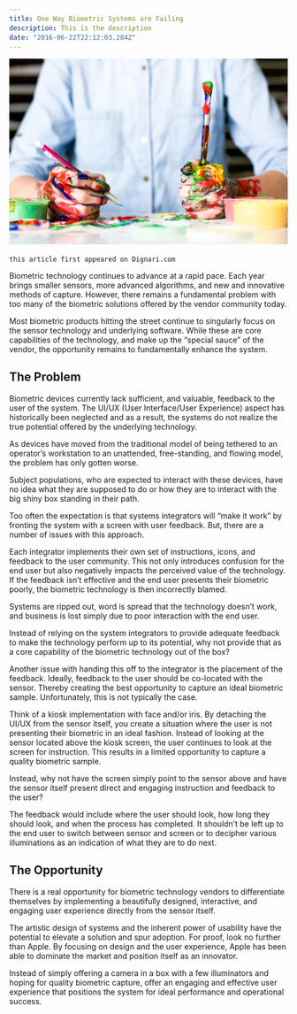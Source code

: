 ```yaml
---
title: One Way Biometric Systems are Failing
description: This is the description
date: "2016-06-22T22:12:03.284Z"
---
```


![biometric-failing](./biometric-failing.jpeg)

`this article first appeared on Dignari.com`

Biometric technology continues to advance at a rapid pace. Each year brings smaller sensors, more advanced algorithms, and new and innovative methods of capture. However, there remains a fundamental problem with too many of the biometric solutions offered by the vendor community today.

Most biometric products hitting the street continue to singularly focus on the sensor technology and underlying software. While these are core capabilities of the technology, and make up the “special sauce” of the vendor, the opportunity remains to fundamentally enhance the system.

## The Problem

Biometric devices currently lack sufficient, and valuable, feedback to the user of the system. The UI/UX (User Interface/User Experience) aspect has historically been neglected and as a result, the systems do not realize the true potential offered by the underlying technology.

As devices have moved from the traditional model of being tethered to an operator’s workstation to an unattended, free-standing, and flowing model, the problem has only gotten worse.

Subject populations, who are expected to interact with these devices, have no idea what they are supposed to do or how they are to interact with the big shiny box standing in their path.

Too often the expectation is that systems integrators will “make it work” by fronting the system with a screen with user feedback. But, there are a number of issues with this approach.

Each integrator implements their own set of instructions, icons, and feedback to the user community. This not only introduces confusion for the end user but also negatively impacts the perceived value of the technology. If the feedback isn’t effective and the end user presents their biometric poorly, the biometric technology is then incorrectly blamed.

Systems are ripped out, word is spread that the technology doesn’t work, and business is lost simply due to poor interaction with the end user.

Instead of relying on the system integrators to provide adequate feedback to make the technology perform up to its potential, why not provide that as a core capability of the biometric technology out of the box?

Another issue with handing this off to the integrator is the placement of the feedback. Ideally, feedback to the user should be co-located with the sensor. Thereby creating the best opportunity to capture an ideal biometric sample. Unfortunately, this is not typically the case.

Think of a kiosk implementation with face and/or iris. By detaching the UI/UX from the sensor itself, you create a situation where the user is not presenting their biometric in an ideal fashion. Instead of looking at the sensor located above the kiosk screen, the user continues to look at the screen for instruction. This results in a limited opportunity to capture a quality biometric sample.

Instead, why not have the screen simply point to the sensor above and have the sensor itself present direct and engaging instruction and feedback to the user?

The feedback would include where the user should look, how long they should look, and when the process has completed. It shouldn’t be left up to the end user to switch between sensor and screen or to decipher various illuminations as an indication of what they are to do next.

## The Opportunity

There is a real opportunity for biometric technology vendors to differentiate themselves by implementing a beautifully designed, interactive, and engaging user experience directly from the sensor itself.

The artistic design of systems and the inherent power of usability have the potential to elevate a solution and spur adoption. For proof, look no further than Apple. By focusing on design and the user experience, Apple has been able to dominate the market and position itself as an innovator.

Instead of simply offering a camera in a box with a few illuminators and hoping for quality biometric capture, offer an engaging and effective user experience that positions the system for ideal performance and operational success.
